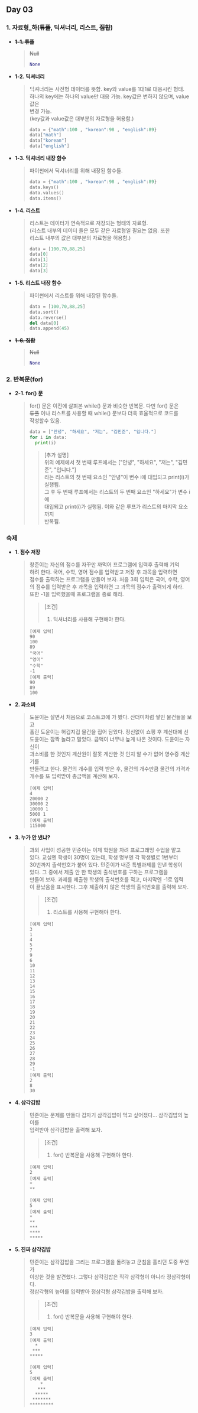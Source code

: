 ## Day 03

### 1. 자료형_하(~~튜플~~, 딕셔너리, 리스트, ~~집합~~)

* **~~1-1. 튜플~~**
  > ~~Null~~
  > ```python
  > None
  > ```

* **1-2. 딕셔너리**
  > 딕셔너리는 사전형 데이터를 뜻함. key와 value를 1대1로 대응시킨 형태.\
  > 하나의 key에는 하나의 value만 대응 가능. key값은 변하지 않으며, value값은\
  > 변경 가능.\
  > (key값과 value값은 대부분의 자료형을 허용함.)
  > ```python
  > data = {"math":100 , "korean":98 , "english":89}
  > data["math"]
  > data["korean"]
  > data["english"]
  > ```

* **1-3. 딕셔너리 내장 함수**
  > 파이썬에서 딕셔너리를 위해 내장된 함수들.
  > ```python
  > data = {"math":100 , "korean":98 , "english":89}
  > data.keys()
  > data.values()
  > data.items()
  > ```

* **1-4. 리스트**
  > 리스트는 데이터가 연속적으로 저장되는 형태의 자료형.\
  > (리스트 내부의 데이터 들은 모두 같은 자료형일 필요는 없음. 또한\
  > 리스트 내부의 값은 대부분의 자료형을 허용함.)
  > ```python
  > data = [100,70,88,25]
  > data[0]
  > data[1]
  > data[2]
  > data[3]
  > ```
  
* **1-5. 리스트 내장 함수**
  > 파이썬에서 리스트를 위해 내장된 함수들.
  > ```python
  > data = [100,70,88,25]
  > data.sort()
  > data.reverse()
  > del data[0]
  > data.append(45)
  > ```

* **~~1-6. 집합~~**
  > ~~Null~~
  > ```python
  > None
  > ```

### 2. 반복문(for)

* **2-1. for() 문**
  > for() 문은 이전에 살펴본 while() 문과 비슷한 반복문. 다만 for() 문은\
  > ~~튜플~~ 이나 리스트를 사용할 때 while() 문보다 더욱 효율적으로 코드를\
  > 작성할수 있음.
  > ```python
  > data = ["안녕", "하세요", "저는", "김민준", "입니다."]
  > for i in data:
  >   print(i)
  > ```
  > > [추가 설명]\
  > > 위의 예제에서 첫 번째 루프에서는 ["안녕", "하세요", "저는", "김민준", "입니다."]\
  > > 라는 리스트의 첫 번째 요소인 "안녕"이 변수 i에 대입되고 print(i)가 실행됨.\
  > > 그 후 두 번째 루프에서는 리스트의 두 번째 요소인 "하세요"가 변수 i에\
  > > 대입되고 print(i)가 실행됨. 이와 같은 루프가 리스트의 마지막 요소까지\
  > > 반복됨.


### 숙제

* **1. 점수 저장**
  > 창준이는 자신의 점수를 자꾸만 까먹어 프로그램에 입력후 출력해 기억\
  > 하려 한다. 국어, 수학, 영어 점수를 입력받고 저장 후 과목을 입력하면\
  > 점수를 출력하는 프로그램을 만들어 보자. 처음 3회 입력은 국어, 수학, 영어\
  > 의 점수를 입력받은 후 과목을 입력하면 그 과목의 점수가 출력되게 하라.\
  > 또한 -1을 입력했을때 프로그램을 종료 해라.
  > > [조건]
  > > 1. 딕셔너리를 사용해 구현해야 한다.
  > ```
  > [예제 입력]
  > 90
  > 100
  > 89
  > "국어"
  > "영어"
  > "수학"
  > -1
  > [예제 출력]
  > 90
  > 89
  > 100
  > ```

* **2. 과소비**
  > 도윤이는 살면서 처음으로 코스트코에 가 봤다. 산더미처럼 쌓인 물건들을 보고\
  > 홀린 도윤이는 허겁지겁 물건을 집어 담았다. 정신없이 쇼핑 후 계산대에 선\
  > 도윤이는 깜짝 놀라고 말았다. 금액이 너무나 높게 나온 것이다. 도윤이는 자신이\
  > 과소비를 한 것인지 계산원이 잘못 계산한 것 인지 알 수가 없어 영수증 계산기를\
  > 만들려고 한다. 물건의 개수를 입력 받은 후, 물건의 개수만큼 물건의 가격과\
  > 개수를 또 입력받아 총금액을 계산해 보자.
  > ```
  > [예제 입력]
  > 4
  > 20000 2
  > 30000 2
  > 10000 1
  > 5000 1
  > [예제 출력]
  > 115000
  > ```

* **3. 누가 안 냈냐?**
  > 과외 사업이 성공한 민준이는 이제 학원을 차려 프로그래밍 수업을 맡고\
  > 있다. 교실엔 학생이 30명이 있는데, 학생 명부엔 각 학생별로 1번부터\
  > 30번까지 출석번호가 붙어 있다. 민준이가 내준 특별과제를 안낸 학생이\
  > 있다. 그 중에서 제출 안 한 학생의 출석번호를 구하는 프로그램을\
  > 만들어 보자. 과제를 제출한 학생의 출석번호를 적고, 마지막엔 -1로 입력\
  > 이 끝났음을 표시한다. 그후 제출하지 않은 학생의 출석번호를 출력해 보자.
  > > [조건]
  > > 1. 리스트를 사용해 구현해야 한다.
  > ```
  > [예제 입력]
  > 3
  > 1
  > 4
  > 5
  > 7
  > 9
  > 6
  > 10
  > 11
  > 12
  > 13
  > 14
  > 15
  > 16
  > 17
  > 18
  > 19
  > 20
  > 21
  > 22
  > 23
  > 24
  > 25
  > 26
  > 27
  > 28
  > 29
  > -1
  > [예제 출력]
  > 2
  > 8
  > 30
  > ```

* **4. 삼각김밥**
  > 민준이는 문제를 만들다 갑자기 삼각김밥이 먹고 싶어졌다... 삼각김밥의 높이를\
  > 입력받아 삼각김밥을 출력해 보자.
  > > [조건]
  > > 1. for() 반복문을 사용해 구현해야 한다.
  > ```
  > [예제 입력]
  > 2
  > [예제 출력]
  > *
  > **
  > ```
  > ```
  > [예제 입력]
  > 5
  > [예제 출력]
  > *
  > **
  > ***
  > ****
  > *****
  > ```

* **5. 진짜 삼각김밥**
  > 민준이는 삼각김밥을 그리는 프로그램을 돌려놓고 군침을 흘리던 도중 무언가\
  > 이상한 것을 발견했다. 그렇다 삼각김밥은 직각 삼각형이 아니라 정삼각형이다.\
  > 정삼각형의 높이를 입력받아 정삼각형 삼각김밥을 출력해 보자.
  > > [조건]
  > > 1. for() 반복문을 사용해 구현해야 한다.
  > ```
  > [예제 입력]
  > 3
  > [예제 출력]
  >   * 
  >  ***
  > *****
  > ```
  > ```
  > [예제 입력]
  > 5
  > [예제 출력]
  >     * 
  >    ***
  >   *****
  >  *******
  > *********
  > ```